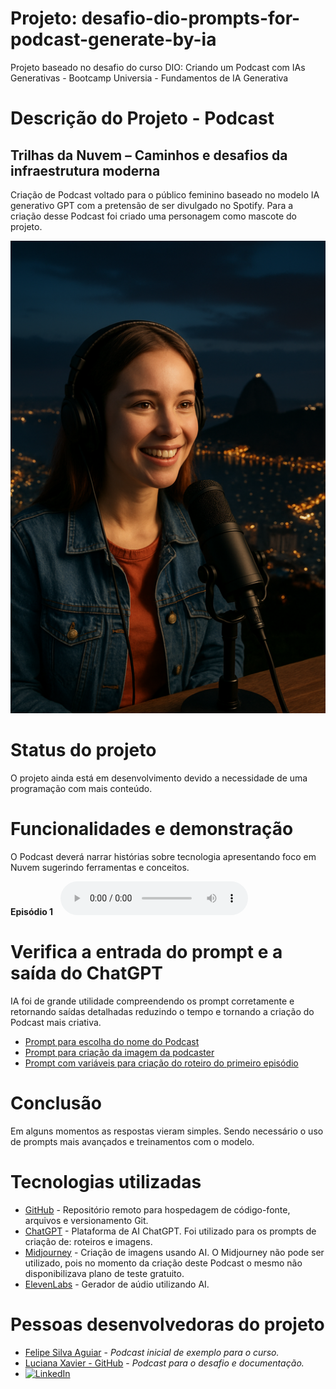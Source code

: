 # Projeto: desafio-dio-prompts-for-podcast-generate-by-ia
Projeto baseado no desafio do curso DIO: Criando um Podcast com IAs Generativas - Bootcamp Universia - Fundamentos de IA Generativa
# Descrição do Projeto - Podcast
## Trilhas da Nuvem – Caminhos e desafios da infraestrutura moderna
Criação de Podcast voltado para o público feminino baseado no modelo IA generativo GPT com a pretensão de ser divulgado no Spotify. Para a criação desse Podcast foi criado uma personagem como mascote do projeto.

![podcaster](https://github.com/LucianaXavierDaSilva/desafio-dio-prompts-for-podcast-generate-by-ia/blob/main/podcaster_half.png)

# Status do projeto
O projeto ainda está em desenvolvimento devido a necessidade de uma programação com mais conteúdo.

# Funcionalidades e demonstração
O Podcast deverá narrar histórias sobre tecnologia apresentando foco em Nuvem sugerindo ferramentas e conceitos.

**Episódio 1**
  <audio controls>
    <source src="AudioElevenLabsEpisodio1EDITADOBitrateBaixo.mp3" type="audio/mpeg">
    Seu navegador não suporta a tag de áudio.
  </audio>
  
# Verifica a entrada do prompt e a saída do ChatGPT
IA foi de grande utilidade compreendendo os prompt corretamente e retornando saídas detalhadas reduzindo o tempo e tornando a criação do Podcast mais criativa.
* [Prompt para escolha do nome do Podcast](https://chatgpt.com/share/68d462ce-dc64-8009-bbe7-861cd489dd96)
* [Prompt para criação da imagem da podcaster](https://chatgpt.com/share/68d48a20-03f0-8009-8684-81a4b0f28227)
* [Prompt com variáveis para criação do roteiro do primeiro episódio](https://chatgpt.com/s/t_68d5ad34cdf08191bc7c89d7c5c8951d)

# Conclusão
Em alguns momentos as respostas vieram simples. Sendo necessário o uso de prompts mais avançados e treinamentos com o modelo.

# Tecnologias utilizadas
* [GitHub](https://github.com/) - Repositório remoto para hospedagem de código-fonte, arquivos e versionamento Git.
* [ChatGPT](Chat.openai.com) - Plataforma de AI ChatGPT. Foi utilizado para os prompts de criação de: roteiros e imagens.
* [Midjourney](midjourney.com) - Criação de imagens usando AI. O Midjourney não pode ser utilizado, pois no momento da criação deste Podcast o mesmo não disponibilizava plano de teste gratuito.
* [ElevenLabs](https://elevenlabs.io/) - Gerador de aúdio utilizando AI.

# Pessoas desenvolvedoras do projeto
* [Felipe Silva Aguiar](https://github.com/felipeAguiarCode/prompts-for-podcast-generate-by-ia) - *Podcast inicial de exemplo para o curso.*
* [Luciana Xavier - GitHub](https://github.com/lucianaxavierdasilva) - *Podcast para o desafio e documentação.*
* <a href="https://www.linkedin.com/in/luciana-xavier-da-silva-61052614/" target="_blank"> <img src="https://img.shields.io/badge/LinkedIn-Luciana%20Xavier-blue?style=flat&logo=linkedin" alt="LinkedIn"/> </a>

